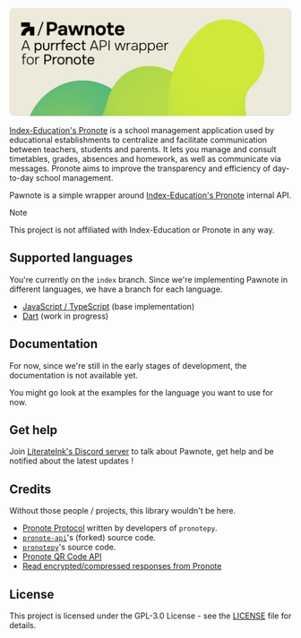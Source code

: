 <p align="center">
    <picture>
        <source media="(prefers-color-scheme: dark)" srcset="https://github.com/LiterateInk/Pawnote/blob/42e03e934d7ce4e058b69ee24dc18d11c6a2a4a8/.github/pawnote_dark.png">
        <img alt="Pawnote Logo" src="https://github.com/LiterateInk/Pawnote/blob/42e03e934d7ce4e058b69ee24dc18d11c6a2a4a8/.github/pawnote_light.png">
    </picture>
</p>


[Index-Education's Pronote](https://www.index-education.com/fr/logiciel-gestion-vie-scolaire.php) is a school management application used by educational establishments to centralize and facilitate communication between teachers, students and parents. It lets you manage and consult timetables, grades, absences and homework, as well as communicate via messages. Pronote aims to improve the transparency and efficiency of day-to-day school management.

Pawnote is a simple wrapper around [Index-Education's Pronote](https://www.index-education.com/fr/logiciel-gestion-vie-scolaire.php) internal API.

> [!NOTE]
> This project is not affiliated with Index-Education or Pronote in any way.

## Supported languages

You're currently on the `index` branch.
Since we're implementing Pawnote in different languages, we have a branch for each language.

- [JavaScript / TypeScript](https://github.com/LiterateInk/Pawnote/tree/js) (base implementation)
- [Dart](https://github.com/LiterateInk/Pawnote/tree/dart) (work in progress)

## Documentation

For now, since we're still in the early stages of development, the documentation is not available yet.

You might go look at the examples for the language you want to use for now.

## Get help

Join [LiterateInk's Discord server](https://discord.gg/f5KNCnMWzB) to talk about Pawnote, get help and be notified about the latest updates !

## Credits

Without those people / projects, this library wouldn't be here.

- [Pronote Protocol](https://github.com/bain3/pronotepy/blob/master/PRONOTE%20protocol.md) written by developers of `pronotepy`.
- [`pronote-api`](https://github.com/Merlode11/pronote-api)'s (forked) source code.
- [`pronotepy`](https://github.com/bain3/pronotepy)'s source code.
- [Pronote QR Code API](https://github.com/Androz2091/pronote-qrcode-api)
- [Read encrypted/compressed responses from Pronote](https://gist.github.com/Vexcited/3b599b4eaf0797b532f087540728ec09)

## License

This project is licensed under the GPL-3.0 License - see the [LICENSE](LICENSE) file for details.
